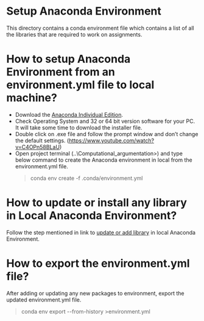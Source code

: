 # Setup Anaconda Environment

This directory contains a conda environment file which contains a list of all the libraries that are required to work on assignments.

# How to setup Anaconda Environment from an environment.yml file to local machine?

* Download the [Anaconda Individual Edition](https://www.anaconda.com/products/individual).
* Check Operating System and 32 or 64 bit version software for your PC. It will take some time to download the installer file.
* Double click on .exe file and follow the prompt window and don’t change the default settings. (https://www.youtube.com/watch?v=C4OPn58BLaU)
* Open project terminal (..\\Computational_argumentation>) and type below command to create the Anaconda environment in local from the environment.yml file.
    >conda env create -f .conda/environment.yml

# How to update or install any library in Local Anaconda Environment?

Follow the step mentioned in link to [update or add library](https://docs.conda.io/projects/conda/en/latest/user-guide/tasks/manage-environments.html#updating-an-environment) in local Anaconda Environment.

# How to export the environment.yml file?

After adding or updating any new packages to environment, export the updated environment.yml file.
>conda env export --from-history >environment.yml
